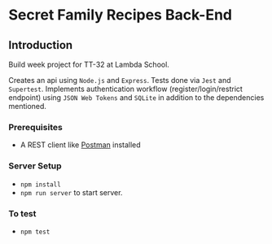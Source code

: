 # Secret Family Recipes Back-End

## Introduction
Build week project for TT-32 at Lambda School.

Creates an api using `Node.js` and `Express`. Tests done via `Jest` and `Supertest`. Implements authentication workflow (register/login/restrict endpoint) using `JSON Web Tokens` and `SQLite` in addition to the dependencies mentioned.

### Prerequisites
- A REST client like [Postman](https://www.getpostman.com/downloads/) installed


### Server Setup
- `npm install`
- `npm run server` to start server.

### To test
- `npm test`